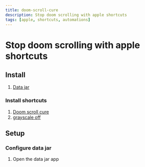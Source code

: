 ```yaml
---
title: doom-scroll-cure
description: Stop doom scrolling with apple shortcuts
tags: [apple, shortcuts, automations]
---
```


# Stop doom scrolling with apple shortcuts

## Install
1. [Data jar](https://datajar.app/)

### Install shortcuts 
1. [Doom scroll cure](https://www.icloud.com/shortcuts/0f2a3b4c5e6d4f7a8b9c0d1e2f3g4h5i)
2. [grayscale off](https://www.icloud.com/shortcuts/0f2a3b4c5e6d4f7a8b9c0d1e2f3g4h5i)

## Setup

### Configure data jar
1. Open the data jar app
